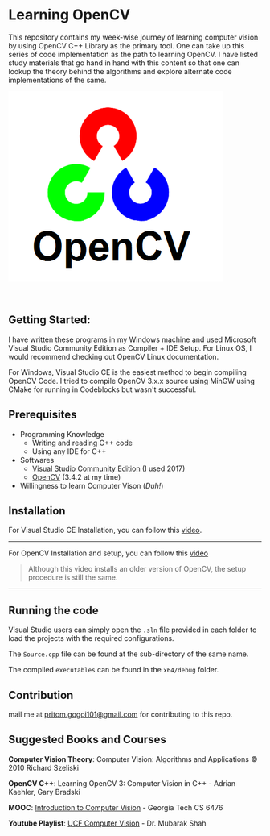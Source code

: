 # Learning OpenCV
This repository contains my week-wise journey of learning computer vision by using OpenCV C++ Library as the primary tool. One can take up this series of code implementation as the path to learning OpenCV. I have listed study materials that go hand in hand with this content so that one can lookup the theory behind the algorithms and explore alternate code implementations of the same.

![cv](cv.png)

<br>

## Getting Started:

I have written these programs in my Windows machine and used Microsoft Visual Studio Community Edition as Compiler + IDE Setup. For Linux OS, I would recommend checking out OpenCV Linux documentation. 

For Windows, Visual Studio CE is the easiest method to begin compiling OpenCV Code. I tried to compile OpenCV 3.x.x source using MinGW using CMake for running in Codeblocks but wasn't successful.

## Prerequisites

* Programming Knowledge
    * Writing and reading C++ code 
    * Using any IDE for C++
* Softwares
    * [Visual Studio Community Edition](https://visualstudio.microsoft.com/vs/community/) (I used 2017)
    * [OpenCV](https://opencv.org/releases.html) (3.4.2 at my time)
* Willingness to learn Computer Vison (*Duh!*)

## Installation

For Visual Studio CE Installation, you can follow this [video](https://youtu.be/7EHJafw3djk).

<hr>

For OpenCV Installation and setup, you can follow this [video](https://youtu.be/M-VHaLHC4XI)

> Although this video installs an older version of OpenCV, the setup procedure is still the same.

<hr>

## Running the code

Visual Studio users can simply open the `.sln` file provided in each folder to load the projects with the required configurations.

The `Source.cpp` file can be found at the sub-directory of the same name.

The compiled `executables` can be found in the `x64/debug` folder.

## Contribution

mail me at pritom.gogoi101@gmail.com for contributing to this repo.

## Suggested Books and Courses
  
  **Computer Vision Theory**: Computer Vision: Algorithms and Applications © 2010 Richard Szeliski
  
  **OpenCV C++**: Learning OpenCV 3: Computer Vision in C++ - Adrian Kaehler, Gary Bradski
  
  
  **MOOC**: [Introduction to Computer Vision][1] - Georgia Tech CS 6476
  
  **Youtube Playlist**: [UCF Computer Vision][2] - Dr. Mubarak Shah
  
  [1]: https://in.udacity.com/course/introduction-to-computer-vision--ud810
  [2]: https://www.youtube.com/watch?v=715uLCHt4jE&list=PLd3hlSJsX_ImKP68wfKZJVIPTd8Ie5u-9
